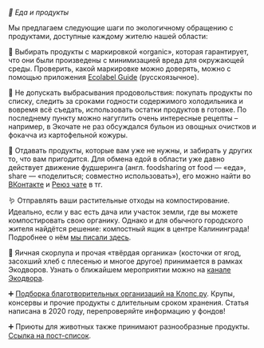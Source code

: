 *🥕 Еда и продукты*

Мы предлагаем следующие шаги по экологичному обращению с продуктами, доступные каждому жителю нашей области:

💚 Выбирать продукты с маркировкой «organic», которая гарантирует, что они были произведены с минимизацией вреда для окружающей среды. Проверить, какой маркировке можно доверять, можно с помощью приложения [Ecolabel Guide](https://ecounion.ru/vstrechajte-ecolabel-guide-prilozhenie-kotoroe-pomogaet-raspoznavat-ekomarkirovki-na-upakovkah/) \(русскоязычное\).

🚫 Не допускать выбрасывания продовольствия: покупать продукты по списку, следить за сроками годности содержимого холодильника и вовремя всё съедать, использовать остатки продуктов в готовке. По последнему пункту можно нагуглить очень интересные рецепты – например, в Экочате не раз обсуждался бульон из овощных очистков и фокачча из картофельной кожуры.

🎁 Отдавать продукты, которые вам уже не нужны, и забирать у других то, что вам пригодится. Для обмена едой в области уже давно действует движение фудшеринга \(англ. foodsharing от food — «еда», sharе — «поделиться; совместно использовать»\), его можно найти во [ВКонтакте](https://vk.com/foodsharing_39) и [Реюз чате](https://t.me/reuse39/1517) в тг.

🪱 Отправлять ваши растительные отходы на компостирование. Идеально, если у вас есть дача или участок земли, где вы можете компостировать свою органику. Однако и для обычного городского жителя найдётся решение: компостный ящик в центре Калининграда! Подробнее о нём [мы писали здесь](https://t.me/ecodvor39/31).

🥚 Яичная скорлупа и прочая «твёрдая органика» \(косточки от ягод, засохший хлеб с плесенью и многое другое\) принимается в рамках Экодворов. Узнать о ближайшем мероприятии можно на [канале Экодвора](https://t.me/ecodvor39).

➕ [Подборка благотворительных организаций на Клопс.ру](https://klops.ru/instructions/2020-04-22/212435-instruktsiya-klops-kuda-i-kak-sdat-produkty-dlya-nuzhdayuschihsya-v-kaliningrade). Крупы, консервы и прочие продукты с длительным сроком хранения. Статья написана в 2020 году, перепроверяйте информацию у фондов!

➕ Приюты для животных также принимают разнообразные продукты. [Ссылка на пост-список](https://t.me/ecorazchat/6301).

